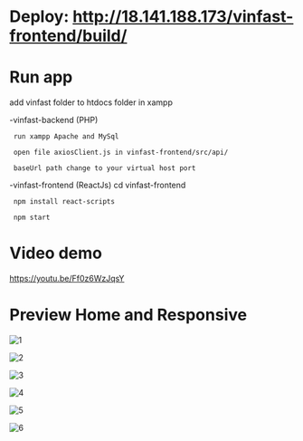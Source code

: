 # Deploy: http://18.141.188.173/vinfast-frontend/build/

# Run app

add vinfast folder to htdocs folder in xampp

-vinfast-backend (PHP)

     run xampp Apache and MySql

     open file axiosClient.js in vinfast-frontend/src/api/

     baseUrl path change to your virtual host port

-vinfast-frontend (ReactJs) cd vinfast-frontend

     npm install react-scripts

     npm start
     
# Video demo

https://youtu.be/Ff0z6WzJqsY

# Preview Home and Responsive

![1](https://user-images.githubusercontent.com/88047306/153750213-73351112-df1e-4709-86aa-8834c8032366.png)

![2](https://user-images.githubusercontent.com/88047306/153750215-430bb0ff-a8be-4627-9f83-ace96d0b181c.png)

![3](https://user-images.githubusercontent.com/88047306/153750216-356eec41-ee1f-4794-a2d5-5d23f016fe31.png)

![4](https://user-images.githubusercontent.com/88047306/153750218-7c0988b5-bda3-4476-8363-4df931dd609d.png)

![5](https://user-images.githubusercontent.com/88047306/153750219-f9001237-b043-4280-a158-70340a05b4e5.png)

![6](https://user-images.githubusercontent.com/88047306/153750222-6ddaa7d0-7049-49c3-a174-006d3d38dd68.png)
